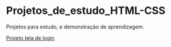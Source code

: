 # Projetos_de_estudo_HTML-CSS
 Projetos para estudo, e demonstração de aprendizagem.

 <a href="https://alanbarros-dev.github.io/Projetos_de_estudo_HTML-CSS/Projeto1%20-%20Pagina%20de%20Login/index" target="_blank">Projeto tela de login</a>
